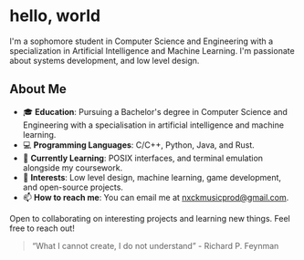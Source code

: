 # hello, world 

I'm a sophomore student in Computer Science and Engineering with a specialization in Artificial Intelligence and Machine Learning. I'm passionate about systems development, and low level design.

## About Me

- 🎓 **Education**: Pursuing a Bachelor's degree in Computer Science and Engineering with a specialisation in artificial intelligence and machine learning.
- 💻 **Programming Languages**: C/C++, Python, Java, and Rust.
- 🌱 **Currently Learning**: POSIX interfaces, and terminal emulation alongside my coursework.
- 🚀 **Interests**: Low level design, machine learning, game development, and open-source projects.
- 📫 **How to reach me**: You can email me at nxckmusicprod@gmail.com.

Open to collaborating on interesting projects and learning new things. Feel free to reach out!

> “What I cannot create, I do not understand” - Richard P. Feynman
